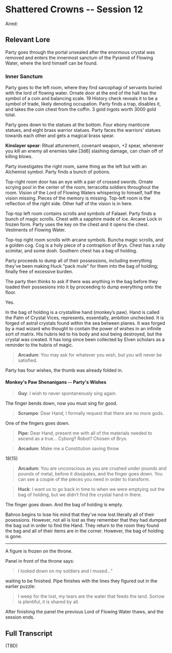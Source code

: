 # Shattered Crowns -- Session 12

Aired: 

## Relevant Lore

Party goes through the portal unsealed after the enormous crystal was removed and enters the innermost sanctum of the Pyramid of Flowing Water, where the lord himself can be found. 

### Inner Sanctum

Party goes to the left room, where they find sarcophagi of servants buried with the lord of flowing water. Ornate door at the end of the hall has the symbol of a coin and balancing scale. 19 History check reveals it to be a symbol of trade, likely denoting occupation. Party finds a trap, disables it, and takes the coin chest from the coffin. 3 gold ingots worth 3000 gold total.

Party goes down to the statues at the bottom. Four ebony manticore statues, and eight brass warrior statues. Party faces the warriors' statues towards each other and gets a magical brass spear.

**Kinslayer spear**: Ritual attunement, covenant weapon, +2 spear, whenever you kill an enemy all enemies take [3d6] slashing damage, can chain off of killing blows.

Party investigates the right room, same thing as the left but with an Alchemist symbol. Party finds a bunch of potions.

Top-right room door has an eye with a pair of crossed swords. Ornate scrying pool in the center of the room, terracotta soldiers throughout the room. Vision of the Lord of Flowing Waters whispering to himself, half the vision missing. Pieces of the memory is missing.
Top-left room is the reflection of the right side. Other half of the vision is in here. 

Top-top left room contains scrolls and symbols of Falaael. Party finds a bunch of magic scrolls. Chest with a sapphire made of ice. Arcane Lock in frozen form. Party uses the key on the chest and it opens the chest. Vestments of Flowing Water.

Top-top right room scrolls with arcane symbols. Buncha magic scrolls, and a golden cog. Cog is a holy piece of a contraption of Brys. Chest has a ruby scimitar, and some dosh. Southern chest has a bag of holding.

Party proceeds to dump all of their possessions, including everything they've been making Huck "pack mule" for them into the bag of holding; finally free of excessive burden.

The party then thinks to ask if there was anything in the bag before they loaded their possesions into it by proceeding to dump everything onto the floor.

Yes.

In the bag of holding is a crystalline hand (monkey’s paw). Hand is called the Palm of Crystal Vices, represents, essentially, ambition unchecked. It is forged of astral crystals found within the sea between planes. It was forged by a mad wizard who thought to contain the power of wishes in an infinite sort of matrix. His hubris led to his body and soul being destroyed, but the crystal was created. It has long since been collected by Elven scholars as a reminder to the hubris of magic.

> **Arcadum**: You may ask for whatever you wish, but you will never be satisfied.

Party has four wishes, the thumb was already folded in.

#### Monkey's Paw Shenanigans -- Party's Wishes

> **Guy**: I wish to never spontaneously sing again.

The finger bends down, now you must sing for good.

> **Scrumpo**: Dear Hand, I formally request that there are no more gods.

One of the fingers goes down.

> **Pipe**: Dear Hand, present me with all of the materials needed to ascend as a true… Cyborg? Robot? Chosen of Brys.

> **Arcadum**: Make me a Constitution saving throw

18(15)

> **Arcadum**: You are unconscious as you are crushed under pounds and pounds of metal, before it dissipates, and the finger goes down. You can see a couple of the pieces you need in order to transform.

> **Huck**: I want us to go back in time to when we were emptying out the bag of holding, but we didn’t find the crystal hand in there.

The finger goes down. And the bag of holding is empty.

Bahroo begins to lose his mind that they've now lost literally all of their posessions. However, not all is lost as they remember that they had dumped the bag out in order to find the Hand. They return to the room they found the bag and all of their items are in the corner. However, the bag of holding is gone.

---

A figure is frozen on the throne.

Panel in front of the throne says:
> I looked down on my soldiers and I mused…”

waiting to be finished. Pipe finishes with the lines they figured out in the earlier puzzle:
> I weep for the lost, my tears are the water that feeds the land. Sorrow is plentiful, it is shared by all.

After finishing the panel the previous Lord of Flowing Water thaws, and the session ends.

## Full Transcript

(TBD)
